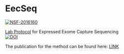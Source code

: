 # EecSeq
[![NSF-2016160](https://img.shields.io/badge/NSF-2016160%20-blue)](https://nsf.gov/awardsearch/showAward?AWD_ID=2016160 )

[Lab Protocol](https://github.com/jpuritz/EecSeq/blob/master/Protocol.md) for Expressed Exome Capture Sequencing  
[![DOI](https://zenodo.org/badge/72683058.svg)](https://zenodo.org/badge/latestdoi/72683058)


The publication for the method can be found here: [LINK](https://onlinelibrary.wiley.com/doi/abs/10.1111/1755-0998.12905)
